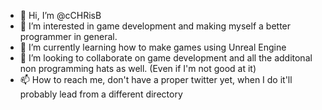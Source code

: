 - 👋 Hi, I’m @cCHRisB
- 👀 I’m interested in game development and making myself a better programmer in general.
- 🌱 I’m currently learning how to make games using Unreal Engine
- 💞️ I’m looking to collaborate on game development and all the additonal non programming hats as well. (Even if I'm not good at it)
- 📫 How to reach me, don't have a proper twitter yet, when I do it'll probably lead from a different directory

<!---
cCHRisB/cCHRisB is a ✨ special ✨ repository because its `README.md` (this file) appears on your GitHub profile.
You can click the Preview link to take a look at your changes.
--->
